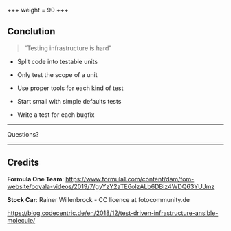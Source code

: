 +++
weight = 90
+++

## Conclution

> "Testing infrastructure is hard"

- Split code into testable units
- Only test the scope of a unit
- Use proper tools for each kind of test

- Start small with simple defaults tests
- Write a test for each bugfix

---

Questions?

---

## Credits

**Formula One Team**: https://www.formula1.com/content/dam/fom-website/ooyala-videos/2019/7/gyYzY2aTE6olzALb6DBiz4WDQ63YUJmz

**Stock Car**: Rainer Willenbrock - CC licence at fotocommunity.de

https://blog.codecentric.de/en/2018/12/test-driven-infrastructure-ansible-molecule/
